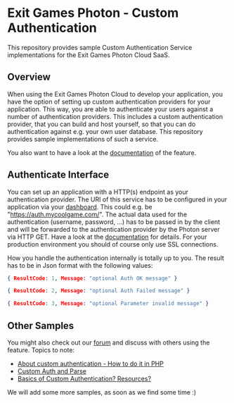 Exit Games Photon - Custom Authentication
=========================================

This repository provides sample Custom Authentication Service implementations for the Exit Games Photon Cloud SaaS.

## Overview

When using the Exit Games Photon Cloud to develop your application, you have the option of setting up custom authentication providers for your application. This way, you are able to authenticate your users against a number of authentication providers. This includes a custom authentication provider, that you can build and host yourself, so that you can do authentication against e.g. your own user database. This repository provides sample implementations of such a service.

You also want to have a look at the [documentation](http://doc.exitgames.com/photon-cloud/CustomAuthentication/) of the feature.

## Authenticate Interface

You can set up an application with a HTTP(s) endpoint as your authentication provider. The URI of this service has to be configured in your application via your [dashboard](https://cloud.exitgames.com/dashboard). This could e.g. be "https://auth.mycoolgame.com/".
The actual data used for the authentication (username, password, ...) has to be passed in by the client and will be forwarded to the authentication provider by the Photon server via HTTP GET. Have a look at the [documentation](http://doc.exitgames.com/photon-cloud/CustomAuthentication/) for details.
For your production environment you should of course only use SSL connections.

How you handle the authentication internally is totally up to you.
The result has to be in Json format with the following values:

```json
{ ResultCode: 1, Message: "optional Auth OK message" }

{ ResultCode: 2, Message: "optional Auth Failed message" }

{ ResultCode: 3, Message: "optional Parameter invalid message" }
```

## Other Samples

You might also check out our [forum](http://forum.exitgames.com/) and discuss with others using the feature.
Topics to note:
* [About custom authentication - How to do it in PHP](http://forum.exitgames.com/viewtopic.php?f=17&t=2697)
* [Custom Auth and Parse](http://forum.exitgames.com/viewtopic.php?f=19&t=2777)
* [Basics of Custom Authentication? Resources?](http://forum.exitgames.com/viewtopic.php?f=17&t=2706)

We will add some more samples, as soon as we find some time :)

